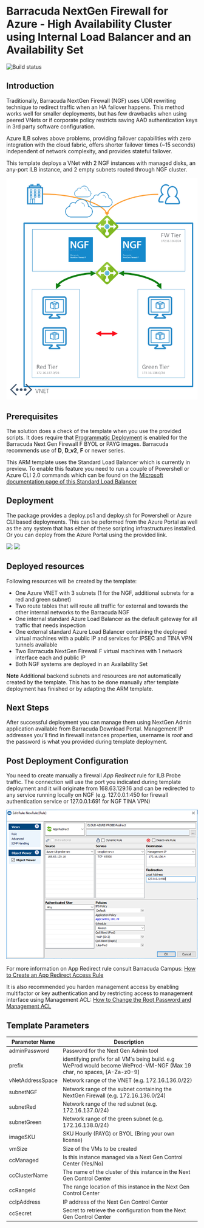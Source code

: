 # Barracuda NextGen Firewall for Azure - High Availability Cluster using Internal Load Balancer and an Availability Set

![Build status](https://img.shields.io/vso/build/cudajvhoof/19118fdb-7d82-4c41-a1fd-b16e490dc968/7.svg)

## Introduction

Traditionally, Barracuda NextGen Firewall (NGF) uses UDR rewriting technique to redirect traffic when an HA failover happens. This method works well for smaller deployments, but has few drawbacks when using peered VNets or if corporate policy restricts saving AAD authentication keys in 3rd party software configuration.

Azure ILB solves above problems, providing failover capabilities with zero integration with the cloud fabric, offers shorter failover times (~15 seconds) independent of network complexity, and provides stateful failover.

This template deploys a VNet with 2 NGF instances with managed disks, an any-port ILB instance, and 2 empty subnets routed through NGF cluster.

![Network diagram](images/ngf-ha-1nic-elb-ilb.png)

## Prerequisites

The solution does a check of the template when you use the provided scripts. It does require that [Programmatic Deployment](https://azure.microsoft.com/en-us/blog/working-with-marketplace-images-on-azure-resource-manager/) is enabled for the Barracuda Next Gen Firewall F BYOL or PAYG images. Barracuda recommends use of **D**, **D_v2**, **F** or newer series. 

This ARM template uses the Standard Load Balancer which is currently in preview. To enable this feature you need to run a couple of Powershell or Azure CLI 2.0 commands which can be found on the [Microsoft documentation page of this Standard Load Balancer](https://docs.microsoft.com/en-us/azure/load-balancer/load-balancer-standard-overview#preview-sign-up)

## Deployment

The package provides a deploy.ps1 and deploy.sh for Powershell or Azure CLI based deployments. This can be peformed from the Azure Portal as well as the any system that has either of these scripting infrastructures installed. Or you can deploy from the Azure Portal using the provided link.

<a href="https://portal.azure.com/#create/Microsoft.Template/uri/https%3A%2F%2Fraw.githubusercontent.com%2Fjvhoof%2Fngf-azure-templates%2Fmaster%2FNGF-Quickstart-HA-1NIC-AS-ELB-ILB-STD%2Fazuredeploy.json" target="_blank"><img src="http://azuredeploy.net/deploybutton.png"/></a>
<a href="http://armviz.io/#/?load=https%3A%2F%2Fraw.githubusercontent.com%2Fjvhoof%2Fngf-azure-templates%2Fmaster%2FNGF-Quickstart-HA-1NIC-AS-ELB-ILB-STD%2Fazuredeploy.json" target="_blank">
    <img src="http://armviz.io/visualizebutton.png"/>
</a>

## Deployed resources
Following resources will be created by the template:
- One Azure VNET with 3 subnets (1 for the NGF, additional subnets for a red and green subnet)
- Two route tables that will route all traffic for external and towards the other internal networks to the Barracuda NGF
- One internal standard Azure Load Balancer as the default gateway for all traffic that needs inspection
- One external standard Azure Load Balancer containing the deployed virtual machines with a public IP and services for IPSEC and TINA VPN tunnels available
- Two Barracuda NextGen Firewall F virtual machines with 1 network interface each and public IP
- Both NGF systems are deployed in an Availability Set

**Note** Additional backend subnets and resources are *not* automatically created by the template. This has to be done manually after template deployment has finished or by adapting the ARM template.

## Next Steps

After successful deployment you can manage them using NextGen Admin application available from Barracuda Download Portal. Management IP addresses you'll find in firewall instances properties, username is *root* and the password is what you provided during template deployment.

## Post Deployment Configuration

You need to create manually a firewall *App Redirect* rule for ILB Probe traffic. The connection will use the port you indicated during template deployment and it will originate from 168.63.129.16 and can be redirected to any service running locally on NGF (e.g. 127.0.0.1:450 for firewall authentication service or 127.0.0.1:691 for NGF TINA VPN)

![Example firewall probe redirection rule](images/ProbeFirewallRule.png)

For more information on App Redirect rule consult Barracuda Campus: [How to Create an App Redirect Access Rule](https://campus.barracuda.com/product/nextgenfirewallf/article/NGF71/FWCreateAppRedirRule/)

It is also recommended you harden management access by enabling multifactor or key authentication and by restricting access to management interface using Management ACL: [How to Change the Root Password and Management ACL](https://campus.barracuda.com/product/nextgenfirewallf/article/NGF71/ChangeRootPWandMgmtACL/)

## Template Parameters
| Parameter Name | Description
|---|---
adminPassword | Password for the Next Gen Admin tool 
prefix | identifying prefix for all VM's being build. e.g WeProd would become WeProd-VM-NGF (Max 19 char, no spaces, [A-Za-z0-9]
vNetAddressSpace | Network range of the VNET (e.g. 172.16.136.0/22)
subnetNGF | Network range of the subnet containing the NextGen Firewall (e.g. 172.16.136.0/24)
subnetRed | Network range of the red subnet (e.g. 172.16.137.0/24)
subnetGreen | Network range of the green subnet (e.g. 172.16.138.0/24)
imageSKU | SKU Hourly (PAYG) or BYOL (Bring your own license)
vmSize | Size of the VMs to be created
ccManaged | Is this instance managed via a Next Gen Control Center (Yes/No)
ccClusterName | The name of the cluster of this instance in the Next Gen Control Center
ccRangeId | The range location of this instance in the Next Gen Control Center
ccIpAddress | IP address of the Next Gen Control Center
ccSecret | Secret to retrieve the configuration from the Next Gen Control Center